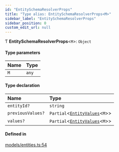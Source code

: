 ```yaml
---
id: "EntitySchemaResolverProps"
title: "Type alias: EntitySchemaResolverProps<M>"
sidebar_label: "EntitySchemaResolverProps"
sidebar_position: 0
custom_edit_url: null
---
```


Ƭ **EntitySchemaResolverProps**<`M`\>: `Object`

#### Type parameters

| Name | Type |
| :------ | :------ |
| `M` | `any` |

#### Type declaration

| Name | Type |
| :------ | :------ |
| `entityId?` | `string` |
| `previousValues?` | `Partial`<[`EntityValues`](EntityValues)<`M`\>\> |
| `values?` | `Partial`<[`EntityValues`](EntityValues)<`M`\>\> |

#### Defined in

[models/entities.ts:54](https://github.com/Camberi/firecms/blob/2d60fba/src/models/entities.ts#L54)
